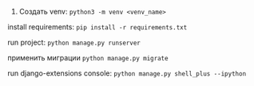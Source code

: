1. Создать venv:
`python3 -m venv <venv_name>`

install requirements:
`pip install -r requirements.txt`

run project:
`python manage.py runserver`

применить миграции
`python manage.py migrate`

run django-extensions console:
`python manage.py shell_plus --ipython`
